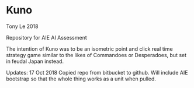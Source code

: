 # Kuno

Tony Le
2018

Repository for AIE AI Assessment

The intention of Kuno was to be an isometric point and click real time strategy game similar to the likes of Commandoes or Desperadoes, but set in feudal Japan instead.

Updates:
17 Oct 2018
Copied repo from bitbucket to github.
Will include AIE bootstrap so that the whole thing works as a unit when pulled.
